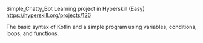 Simple_Chatty_Bot
Learning project in Hyperskill (Easy)
https://hyperskill.org/projects/126

The basic syntax of Kotlin and a simple program using variables, conditions, loops, and functions.
